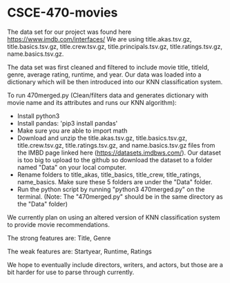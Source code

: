 # CSCE-470-movies
The data set for our project was found here https://www.imdb.com/interfaces/ We are using title.akas.tsv.gz, title.basics.tsv.gz, title.crew.tsv.gz, title.principals.tsv.gz, title.ratings.tsv.gz, name.basics.tsv.gz.

The data set was first cleaned and filtered to include movie title, titleId, genre, average rating, runtime, and year. Our data was loaded into a dictionary which will be then introduced into our KNN classification system. 


To run 470merged.py (Clean/filters data and generates dictionary with movie name and its attributes and runs our KNN algorithm): 
- Install python3 
- Install pandas: 'pip3 install pandas'
- Make sure you are able to import math
- Download and unzip the title.akas.tsv.gz, title.basics.tsv.gz, title.crew.tsv.gz, title.ratings.tsv.gz, and name.basics.tsv.gz files from the IMBD page linked here (https://datasets.imdbws.com/). Our dataset is too big to upload to the github so download the dataset to a folder named "Data" on your local computer.
- Rename folders to title_akas, title_basics, title_crew, title_ratings, name_basics. Make sure these 5 folders are under the "Data" folder.
- Run the python script by running "python3 470merged.py" on the terminal. (Note: The "470merged.py" should be in the same directory as the "Data" folder)


We currently plan on using an altered version of KNN classification system to provide movie recommendations.

The strong features are: Title, Genre

The weak features are: Startyear, Runtime, Ratings

We hope to eventually include directors, writers, and actors, but those are a bit harder for use to parse through currently.
